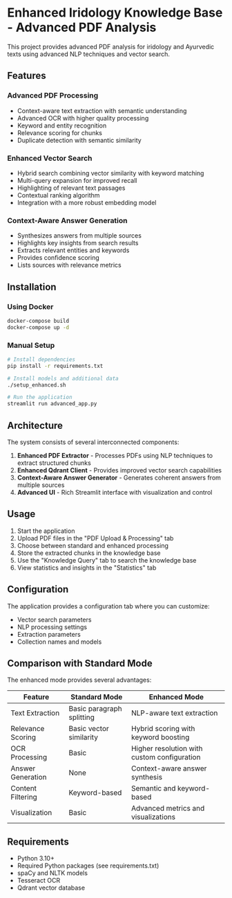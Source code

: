 # Enhanced Iridology Knowledge Base - Advanced PDF Analysis

This project provides advanced PDF analysis for iridology and Ayurvedic texts using advanced NLP techniques and vector search.

## Features

### Advanced PDF Processing
- Context-aware text extraction with semantic understanding
- Advanced OCR with higher quality processing
- Keyword and entity recognition
- Relevance scoring for chunks
- Duplicate detection with semantic similarity

### Enhanced Vector Search
- Hybrid search combining vector similarity with keyword matching
- Multi-query expansion for improved recall
- Highlighting of relevant text passages
- Contextual ranking algorithm
- Integration with a more robust embedding model

### Context-Aware Answer Generation
- Synthesizes answers from multiple sources
- Highlights key insights from search results
- Extracts relevant entities and keywords
- Provides confidence scoring
- Lists sources with relevance metrics

## Installation

### Using Docker
```bash
docker-compose build
docker-compose up -d
```

### Manual Setup
```bash
# Install dependencies
pip install -r requirements.txt

# Install models and additional data
./setup_enhanced.sh

# Run the application
streamlit run advanced_app.py
```

## Architecture

The system consists of several interconnected components:

1. **Enhanced PDF Extractor** - Processes PDFs using NLP techniques to extract structured chunks
2. **Enhanced Qdrant Client** - Provides improved vector search capabilities
3. **Context-Aware Answer Generator** - Generates coherent answers from multiple sources
4. **Advanced UI** - Rich Streamlit interface with visualization and control

## Usage

1. Start the application
2. Upload PDF files in the "PDF Upload & Processing" tab
3. Choose between standard and enhanced processing
4. Store the extracted chunks in the knowledge base
5. Use the "Knowledge Query" tab to search the knowledge base
6. View statistics and insights in the "Statistics" tab

## Configuration

The application provides a configuration tab where you can customize:
- Vector search parameters
- NLP processing settings
- Extraction parameters
- Collection names and models

## Comparison with Standard Mode

The enhanced mode provides several advantages:

| Feature | Standard Mode | Enhanced Mode |
|---------|--------------|--------------|
| Text Extraction | Basic paragraph splitting | NLP-aware text extraction |
| Relevance Scoring | Basic vector similarity | Hybrid scoring with keyword boosting |
| OCR Processing | Basic | Higher resolution with custom configuration |
| Answer Generation | None | Context-aware answer synthesis |
| Content Filtering | Keyword-based | Semantic and keyword-based |
| Visualization | Basic | Advanced metrics and visualizations |

## Requirements

- Python 3.10+
- Required Python packages (see requirements.txt)
- spaCy and NLTK models
- Tesseract OCR
- Qdrant vector database
